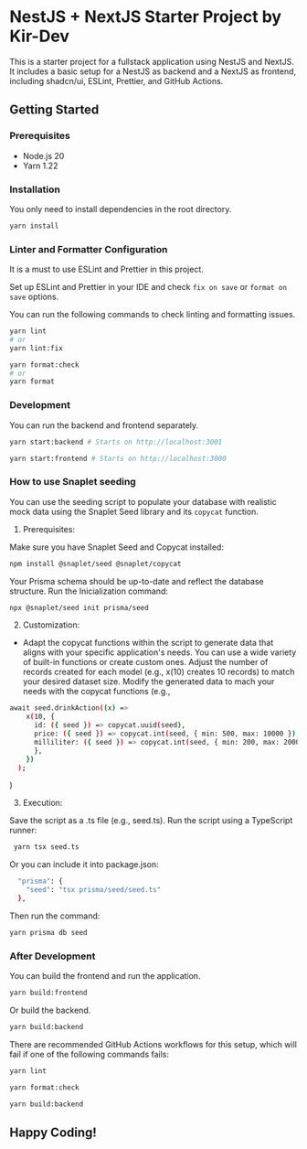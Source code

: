 # NestJS + NextJS Starter Project by Kir-Dev

This is a starter project for a fullstack application using NestJS and NextJS.
It includes a basic setup for a NestJS as backend and a NextJS as frontend,
including shadcn/ui, ESLint, Prettier, and GitHub Actions.

## Getting Started

### Prerequisites

- Node.js 20
- Yarn 1.22

### Installation

You only need to install dependencies in the root directory.

```bash
yarn install
```

### Linter and Formatter Configuration

It is a must to use ESLint and Prettier in this project.

Set up ESLint and Prettier in your IDE and check `fix on save` or `format on save` options.

You can run the following commands to check linting and formatting issues.

```bash
yarn lint
# or
yarn lint:fix
```

```bash
yarn format:check
# or
yarn format
```

### Development

You can run the backend and frontend separately.

```bash
yarn start:backend # Starts on http://localhost:3001
```

```bash
yarn start:frontend # Starts on http://localhost:3000
```

### How to use Snaplet seeding

You can use the seeding script to populate your database with realistic mock data using the Snaplet Seed library and its `copycat` function.

1. Prerequisites:

Make sure you have Snaplet Seed and Copycat installed:

```bash
npm install @snaplet/seed @snaplet/copycat
```

Your Prisma schema should be up-to-date and reflect the database structure.
Run the Inicialization command:

```bash
npx @snaplet/seed init prisma/seed
```

2. Customization:

- Adapt the copycat functions within the script to generate data that aligns with your specific application's needs. You can use a wide variety of built-in functions or create custom ones.
  Adjust the number of records created for each model (e.g., x(10) creates 10 records) to match your desired dataset size.
  Modify the generated data to mach your needs with the copycat functions (e.g.,

```bash
await seed.drinkAction((x) =>
    x(10, {
      id: ({ seed }) => copycat.uuid(seed),
      price: ({ seed }) => copycat.int(seed, { min: 500, max: 10000 }),
      milliliter: ({ seed }) => copycat.int(seed, { min: 200, max: 2000 }),
      },
    })
  );
```

)

3. Execution:

Save the script as a .ts file (e.g., seed.ts).
Run the script using a TypeScript runner:

```bash
 yarn tsx seed.ts
```

Or you can include it into package.json:

```bash
  "prisma": {
    "seed": "tsx prisma/seed/seed.ts"
  },
```

Then run the command:

```bash
yarn prisma db seed
```

### After Development

You can build the frontend and run the application.

```bash
yarn build:frontend
```

Or build the backend.

```bash
yarn build:backend
```

There are recommended GitHub Actions workflows for this setup, which will fail if one of the following commands fails:

```bash
yarn lint
```

```bash
yarn format:check
```

```bash
yarn build:backend
```

## Happy Coding!
